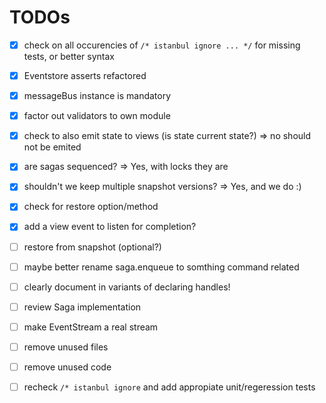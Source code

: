 # TODOs

- [x] check on all occurencies of `/* istanbul ignore ... */` for missing tests, or better syntax
- [x] Eventstore asserts refactored
- [x] messageBus instance is mandatory
- [x] factor out validators to own module
- [x] check to also emit state to views (is state current state?) => no should not be emited
- [x] are sagas sequenced? => Yes, with locks they are
- [x] shouldn't we keep multiple snapshot versions? => Yes, and we do :)
- [x] check for restore option/method
- [x] add a view event to listen for completion?
- [ ] restore from snapshot (optional?)
- [ ] maybe better rename saga.enqueue to somthing command related
- [ ] clearly document in variants of declaring handles!
- [ ] review Saga implementation
- [ ] make EventStream a real stream

- [ ] remove unused files
- [ ] remove unused code
- [ ] recheck `/* istanbul ignore` and add appropiate unit/regeression tests
